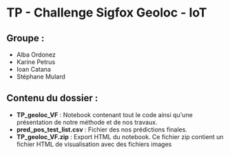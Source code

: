 # TP - Challenge Sigfox Geoloc - IoT

## Groupe :

- Alba Ordonez
- Karine Petrus
- Ioan Catana
- Stéphane Mulard

## Contenu du dossier :

- **TP_geoloc_VF** : Notebook contenant tout le code ainsi qu'une présentation de notre méthode et de nos travaux.
- **pred_pos_test_list.csv** : Fichier des nos prédictions finales.
- **TP_geoloc_VF.zip** : Export HTML du notebook. Ce fichier zip contient un fichier HTML de visualisation avec des fichiers images
